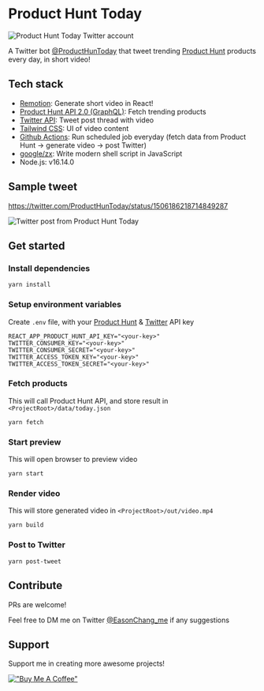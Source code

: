 # Product Hunt Today

<img alt="Product Hunt Today Twitter account" src="https://user-images.githubusercontent.com/8737381/159538213-f5763a39-e12e-4613-af9d-674ab0ce83f0.png">

A Twitter bot [@ProductHunToday](https://twitter.com/ProductHunToday) that tweet trending [Product Hunt](https://www.producthunt.com/) products every day, in short video!

## Tech stack

- [Remotion](https://www.remotion.dev/): Generate short video in React!
- [Product Hunt API 2.0 (GraphQL)](https://api.producthunt.com/v2/docs): Fetch trending products
- [Twitter API](https://developer.twitter.com/en/docs/twitter-api): Tweet post thread with video
- [Tailwind CSS](https://tailwindcss.com/): UI of video content
- [Github Actions](https://github.com/features/actions): Run scheduled job everyday (fetch data from Product Hunt -> generate video -> post Twitter)
- [google/zx](https://github.com/google/zx): Write modern shell script in JavaScript
- Node.js: v16.14.0

## Sample tweet

https://twitter.com/ProductHunToday/status/1506186218714849287

<img alt="Twitter post from Product Hunt Today" src="https://user-images.githubusercontent.com/8737381/159538226-27f92c63-b072-4dde-a1f9-865d7df3b8e8.png">

## Get started

### Install dependencies

```console
yarn install
```

### Setup environment variables

Create `.env` file, with your [Product Hunt](https://api.producthunt.com/v2/docs) & [Twitter](https://developer.twitter.com/en/docs/twitter-api) API key

```env
REACT_APP_PRODUCT_HUNT_API_KEY="<your-key>"
TWITTER_CONSUMER_KEY="<your-key>"
TWITTER_CONSUMER_SECRET="<your-key>"
TWITTER_ACCESS_TOKEN_KEY="<your-key>"
TWITTER_ACCESS_TOKEN_SECRET="<your-key>"
```

### Fetch products

This will call Product Hunt API, and store result in `<ProjectRoot>/data/today.json`

```console
yarn fetch
```

### Start preview

This will open browser to preview video

```console
yarn start
```

### Render video

This will store generated video in `<ProjectRoot>/out/video.mp4`

```console
yarn build
```

### Post to Twitter

```console
yarn post-tweet
```

## Contribute

PRs are welcome!

Feel free to DM me on Twitter [@EasonChang_me](https://twitter.com/EasonChang_me) if any suggestions

## Support

Support me in creating more awesome projects!

[!["Buy Me A Coffee"](https://www.buymeacoffee.com/assets/img/custom_images/orange_img.png)](https://www.buymeacoffee.com/easonchang)
